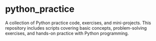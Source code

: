 # python_practice
A collection of Python practice code, exercises, and mini-projects. This repository includes scripts covering basic concepts, problem-solving exercises, and hands-on practice with Python programming. 
